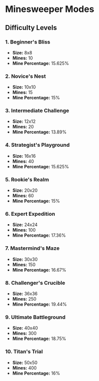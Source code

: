 # Minesweeper Modes

## Difficulty Levels

### 1. Beginner's Bliss
- **Size:** 8x8
- **Mines:** 10
- **Mine Percentage:** 15.625%

### 2. Novice's Nest
- **Size:** 10x10
- **Mines:** 15
- **Mine Percentage:** 15%

### 3. Intermediate Challenge
- **Size:** 12x12
- **Mines:** 20
- **Mine Percentage:** 13.89%

### 4. Strategist's Playground
- **Size:** 16x16
- **Mines:** 40
- **Mine Percentage:** 15.625%

### 5. Rookie's Realm
- **Size:** 20x20
- **Mines:** 60
- **Mine Percentage:** 15%

### 6. Expert Expedition
- **Size:** 24x24
- **Mines:** 100
- **Mine Percentage:** 17.36%

### 7. Mastermind's Maze
- **Size:** 30x30
- **Mines:** 150
- **Mine Percentage:** 16.67%

### 8. Challenger's Crucible
- **Size:** 36x36
- **Mines:** 250
- **Mine Percentage:** 19.44%

### 9. Ultimate Battleground
- **Size:** 40x40
- **Mines:** 300
- **Mine Percentage:** 18.75%

### 10. Titan's Trial
- **Size:** 50x50
- **Mines:** 400
- **Mine Percentage:** 16%
